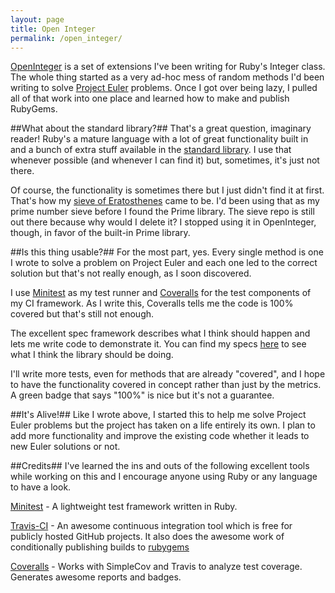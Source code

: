 ```yaml
---
layout: page
title: Open Integer
permalink: /open_integer/
---
```

[OpenInteger](https://github.com/jrconner384/open_integer) is a set of extensions I've been writing for Ruby's Integer class. The whole thing started as a very ad-hoc mess of random methods I'd been writing to solve [Project Euler](projecteuler.net) problems. Once I got over being lazy, I pulled all of that work into one place and learned how to make and publish RubyGems.

##What about the standard library?##
That's a great question, imaginary reader! Ruby's a mature language with a lot of great functionality built in and a bunch of extra stuff available in the [standard library](http://ruby-doc.org/stdlib-2.2.2/). I use that whenever possible (and whenever I can find it) but, sometimes, it's just not there.

Of course, the functionality is sometimes there but I just didn't find it at first. That's how my [sieve of Eratosthenes](https://github.com/jrconner384/erats_sieve) came to be. I'd been using that as my prime number sieve before I found the Prime library. The sieve repo is still out there because why would I delete it? I stopped using it in OpenInteger, though, in favor of the built-in Prime library.

##Is this thing usable?##
For the most part, yes. Every single method is one I wrote to solve a problem on Project Euler and each one led to the correct solution but that's not really enough, as I soon discovered.

I use [Minitest](https://github.com/seattlerb/minitest) as my test runner and [Coveralls](https://coveralls.io) for the test components of my CI framework. As I write this, Coveralls tells me the code is 100% covered but that's still not enough.

The excellent spec framework describes what I think should happen and lets me write code to demonstrate it. You can find my specs [here](https://github.com/jrconner384/open_integer/tree/open_CI/test/specs) to see what I think the library should be doing.

I'll write more tests, even for methods that are already "covered", and I hope to have the functionality covered in concept rather than just by the metrics. A green badge that says "100%" is nice but it's not a guarantee.

##It's Alive!##
Like I wrote above, I started this to help me solve Project Euler problems but the project has taken on a life entirely its own. I plan to add more functionality and improve the existing code whether it leads to new Euler solutions or not.

##Credits##
I've learned the ins and outs of the following excellent tools while working on this and I encourage anyone using Ruby or any language to have a look.

[Minitest](https://github.com/seattlerb/minitest) - A lightweight test framework written in Ruby.

[Travis-CI](https://travis-ci.org) - An awesome continuous integration tool which is free for publicly hosted GitHub projects. It also does the awesome work of conditionally publishing builds to [rubygems](rubygems.org)

[Coveralls](https://coveralls.io) - Works with SimpleCov and Travis to analyze test coverage. Generates awesome reports and badges.
